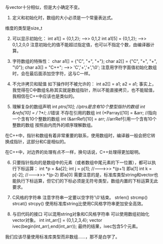 
与vector十分相似，但是大小确定不变。

1. 定义和初始化时，数组的大小必须是一个常量表达式。

维度的类型是size_t

2. 可以显示初始化：
    int a1[] = {0,1,2};  -->> 0,1,2
    int a1[5] = {0,1,2}; -->> 0,1,2,0,0
    注意初始化的值不能超过指定值，也可以不指定个数，由编译器计算。

3. 字符数组的特殊性：
    char a1[] = {"C", "+", "+"};
    char a2[] = {"C", "+", "+", "\0"};
    char a3[] = "C++";   -->> 'C','+','+','\0';
    注意用字符字面值初始化数组时，会在最后面添加空字符，这与C一样。

4. 不允许拷贝和赋值
    如下操作时不被允许的：
    int a2[] = a1;
    a2 = a1;
    事实上，我觉得在C中数组名称其实就是数组指针，所以不能直接拷贝，也不能赋值，我相信在C++中应该也是类似的。

5. 理解复杂的数组声明
    int *ptrs[10];            //ptrs是含有10个整型指针的数组
    int &refs[10] = /* ?*/;   //错误 不存在引用的数组
    int (*Parray)[10] = &arr; //指向一个含有10个整数的数组
    int (&arrRef)[10] = arr;  //arrRef引用一个含有10个整数的数组
    按照由内而外的顺序理解数组。

在C++中，指针和数组有着非常重要的联系，使用数组时，编译器一般会把它转换成指针，这部分和C是相似的。

在C++中，对边界的处理有点不一样，换句话说，C++处理得更加聪明。

6. 只要指针指向的是数组中的元素（或者数组中尾元素的下一位置），都可以执行下标运算：
    int *p = &a[2];
    int j = p[1];   //--->>> *(p+1) 即a[1]
    int k = p[-2];  //--->>> *(p-2) 即a[0]
    需要注意的是，标准库类型string和vector也能执行下标运算，但它们的下标必须是无符号类型，数组内置的下标运算无此要求。

7. C风格的字符串
    注意字符串一定要以空字符'\0'结束。
    strlen() strcmp() strcat() strcpy()
    使用标准库string比使用C风格字符串更加安全高效。


8. 与旧代码的接口
    可以混用string对象和C风格字符串
    可以使用数组初始化vector对象。
    int int_arr[] = {0,1,2,3,4};
    vector<int> ivec(begin(int_arr),end(int_arr));
    最终的结果，ivec包含5个元素。

我们应该尽量使用标准库类型而非数组……，那不是白学了。

